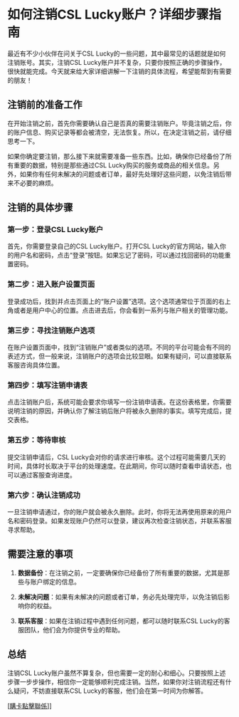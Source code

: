 # 如何注销CSL Lucky账户？详细步骤指南

最近有不少小伙伴在问关于CSL Lucky的一些问题，其中最常见的话题就是如何注销账号。其实，注销CSL Lucky账户并不复杂，只要你按照正确的步骤操作，很快就能完成。今天就来给大家详细讲解一下注销的具体流程，希望能帮到有需要的朋友！

## 注销前的准备工作

在开始注销之前，首先你需要确认自己是否真的需要注销账户。毕竟注销之后，你的账户信息、购买记录等都会被清空，无法恢复。所以，在决定注销之前，请仔细思考一下。

如果你确定要注销，那么接下来就需要准备一些东西。比如，确保你已经备份了所有重要的数据，特别是那些通过CSL Lucky购买的服务或商品的相关信息。另外，如果你有任何未解决的问题或者订单，最好先处理好这些问题，以免注销后带来不必要的麻烦。

## 注销的具体步骤

### 第一步：登录CSL Lucky账户

首先，你需要登录自己的CSL Lucky账户。打开CSL Lucky的官方网站，输入你的用户名和密码，点击“登录”按钮。如果忘记了密码，可以通过找回密码的功能重置密码。

### 第二步：进入账户设置页面

登录成功后，找到并点击页面上的“账户设置”选项。这个选项通常位于页面的右上角或者是用户中心的位置。点击进去后，你会看到一系列与账户相关的管理功能。

### 第三步：寻找注销账户选项

在账户设置页面中，找到“注销账户”或者类似的选项。不同的平台可能会有不同的表述方式，但一般来说，注销账户的选项会比较显眼。如果有疑问，可以直接联系客服咨询具体位置。

### 第四步：填写注销申请表

点击注销账户后，系统可能会要求你填写一份注销申请表。在这份表格里，你需要说明注销的原因，并确认你了解注销后账户将被永久删除的事实。填写完成后，提交表格。

### 第五步：等待审核

提交注销申请后，CSL Lucky会对你的请求进行审核。这个过程可能需要几天的时间，具体时长取决于平台的处理速度。在此期间，你可以随时查看申请状态，也可以通过客服查询进度。

### 第六步：确认注销成功

一旦注销申请通过，你的账户就会被永久删除。此时，你将无法再使用原来的用户名和密码登录。如果发现账户仍然可以登录，建议再次检查注销状态，并联系客服寻求帮助。

## 需要注意的事项

1. **数据备份**：在注销之前，一定要确保你已经备份了所有重要的数据，尤其是那些与账户绑定的信息。
   
2. **未解决问题**：如果有未解决的问题或者订单，务必先处理完毕，以免注销后影响你的权益。

3. **联系客服**：如果在注销过程中遇到任何问题，都可以随时联系CSL Lucky的客服团队，他们会为你提供专业的帮助。

## 总结

注销CSL Lucky账户虽然不算复杂，但也需要一定的耐心和细心。只要按照上述步骤一步步操作，相信你一定能够顺利完成注销。当然，如果你对注销流程还有什么疑问，不妨直接联系CSL Lucky的客服，他们会在第一时间为你解答。

[[購卡點擊聯係](https://t.me/s/esim1088)]]